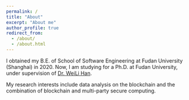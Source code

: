 ```yaml
---
permalink: /
title: "About"
excerpt: "About me"
author_profile: true
redirect_from: 
  - /about/
  - /about.html
---
```


I obtained my B.E. of School of Software Engineering at Fudan University (Shanghai) in 2020.
Now, I am studying for a Ph.D. at Fudan University, under supervision of [Dr. WeiLi Han](http://homepage.fudan.edu.cn/wlhan/).

My research interests include data analysis on the blockchain and the combination of blockchain and multi-party secure computing.

